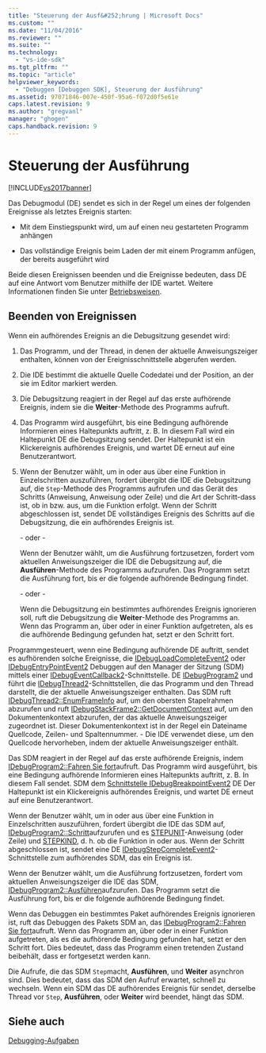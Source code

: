 ```yaml
---
title: "Steuerung der Ausf&#252;hrung | Microsoft Docs"
ms.custom: ""
ms.date: "11/04/2016"
ms.reviewer: ""
ms.suite: ""
ms.technology: 
  - "vs-ide-sdk"
ms.tgt_pltfrm: ""
ms.topic: "article"
helpviewer_keywords: 
  - "Debuggen [Debuggen SDK], Steuerung der Ausführung"
ms.assetid: 97071846-007e-450f-95a6-f072d0f5e61e
caps.latest.revision: 9
ms.author: "gregvanl"
manager: "ghogen"
caps.handback.revision: 9
---
```

# Steuerung der Ausf&#252;hrung
[!INCLUDE[vs2017banner](../../code-quality/includes/vs2017banner.md)]

Das Debugmodul \(DE\) sendet es sich in der Regel um eines der folgenden Ereignisse als letztes Ereignis starten:  
  
-   Mit dem Einstiegspunkt wird, um auf einen neu gestarteten Programm anhängen  
  
-   Das vollständige Ereignis beim Laden der mit einem Programm anfügen, der bereits ausgeführt wird  
  
 Beide diesen Ereignissen beenden und die Ereignisse bedeuten, dass DE auf eine Antwort vom Benutzer mithilfe der IDE wartet.  Weitere Informationen finden Sie unter [Betriebsweisen](../../extensibility/debugger/operational-modes.md).  
  
## Beenden von Ereignissen  
 Wenn ein aufhörendes Ereignis an die Debugsitzung gesendet wird:  
  
1.  Das Programm, und der Thread, in denen der aktuelle Anweisungszeiger enthalten, können von der Ereignisschnittstelle abgerufen werden.  
  
2.  Die IDE bestimmt die aktuelle Quelle Codedatei und der Position, an der sie im Editor markiert werden.  
  
3.  Die Debugsitzung reagiert in der Regel auf das erste aufhörende Ereignis, indem sie die **Weiter**\-Methode des Programms aufruft.  
  
4.  Das Programm wird ausgeführt, bis eine Bedingung aufhörende Informieren eines Haltepunkts auftritt, z. B. In diesem Fall wird ein Haltepunkt DE die Debugsitzung sendet.  Der Haltepunkt ist ein Klickereignis aufhörendes Ereignis, und wartet DE erneut auf eine Benutzerantwort.  
  
5.  Wenn der Benutzer wählt, um in oder aus über eine Funktion in Einzelschritten auszuführen, fordert übergibt die IDE die Debugsitzung auf, die `Step`\-Methode des Programms aufrufen und das Gerät des Schritts \(Anweisung, Anweisung oder Zeile\) und die Art der Schritt\-dass ist, ob in bzw. aus, um die Funktion erfolgt.  Wenn der Schritt abgeschlossen ist, sendet DE vollständiges Ereignis des Schritts auf die Debugsitzung, die ein aufhörendes Ereignis ist.  
  
     \- oder \-  
  
     Wenn der Benutzer wählt, um die Ausführung fortzusetzen, fordert vom aktuellen Anweisungszeiger die IDE die Debugsitzung auf, die **Ausführen**\-Methode des Programms aufzurufen.  Das Programm setzt die Ausführung fort, bis er die folgende aufhörende Bedingung findet.  
  
     \- oder \-  
  
     Wenn die Debugsitzung ein bestimmtes aufhörendes Ereignis ignorieren soll, ruft die Debugsitzung die **Weiter**\-Methode des Programms an.  Wenn das Programm an, über oder in einer Funktion aufgetreten, als es die aufhörende Bedingung gefunden hat, setzt er den Schritt fort.  
  
 Programmgesteuert, wenn eine Bedingung aufhörende DE auftritt, sendet es aufhörenden solche Ereignisse, die [IDebugLoadCompleteEvent2](../../extensibility/debugger/reference/idebugloadcompleteevent2.md) oder [IDebugEntryPointEvent2](../../extensibility/debugger/reference/idebugentrypointevent2.md) Debuggen auf den Manager der Sitzung \(SDM\) mittels einer [IDebugEventCallback2](../../extensibility/debugger/reference/idebugeventcallback2.md)\-Schnittstelle.  DE [IDebugProgram2](../../extensibility/debugger/reference/idebugprogram2.md) und führt die [IDebugThread2](../../extensibility/debugger/reference/idebugthread2.md)\-Schnittstellen, die das Programm und den Thread darstellt, die der aktuelle Anweisungszeiger enthalten.  Das SDM ruft [IDebugThread2::EnumFrameInfo](../../extensibility/debugger/reference/idebugthread2-enumframeinfo.md) auf, um den obersten Stapelrahmen abzurufen und ruft [IDebugStackFrame2::GetDocumentContext](../../extensibility/debugger/reference/idebugstackframe2-getdocumentcontext.md) auf, um den Dokumentenkontext abzurufen, der das aktuelle Anweisungszeiger zugeordnet ist.  Dieser Dokumentenkontext ist in der Regel ein Dateiname Quellcode, Zeilen\- und Spaltennummer. \-  Die IDE verwendet diese, um den Quellcode hervorheben, indem der aktuelle Anweisungszeiger enthält.  
  
 Das SDM reagiert in der Regel auf das erste aufhörende Ereignis, indem [IDebugProgram2::Fahren Sie fort](../../extensibility/debugger/reference/idebugprogram2-continue.md)aufruft.  Das Programm wird ausgeführt, bis eine Bedingung aufhörende Informieren eines Haltepunkts auftritt, z. B. In diesem Fall sendet. SDM dem [Schnittstelle IDebugBreakpointEvent2](../../extensibility/debugger/reference/idebugbreakpointevent2.md) DE  Der Haltepunkt ist ein Klickereignis aufhörendes Ereignis, und wartet DE erneut auf eine Benutzerantwort.  
  
 Wenn der Benutzer wählt, um in oder aus über eine Funktion in Einzelschritten auszuführen, fordert übergibt die IDE das SDM auf, [IDebugProgram2::Schritt](../../extensibility/debugger/reference/idebugprogram2-step.md)aufzurufen und es [STEPUNIT](../../extensibility/debugger/reference/stepunit.md)\-Anweisung \(oder Zeile\) und [STEPKIND](../../extensibility/debugger/reference/stepkind.md), d. h. ob die Funktion in oder aus.  Wenn der Schritt abgeschlossen ist, sendet eine DE [IDebugStepCompleteEvent2](../../extensibility/debugger/reference/idebugstepcompleteevent2.md)\-Schnittstelle zum aufhörendes SDM, das ein Ereignis ist.  
  
 Wenn der Benutzer wählt, um die Ausführung fortzusetzen, fordert vom aktuellen Anweisungszeiger die IDE das SDM, [IDebugProgram2::Ausführen](../../extensibility/debugger/reference/idebugprogram2-execute.md)aufzurufen.  Das Programm setzt die Ausführung fort, bis er die folgende aufhörende Bedingung findet.  
  
 Wenn das Debuggen ein bestimmtes Paket aufhörendes Ereignis ignorieren ist, ruft das Debuggen des Pakets SDM an, das [IDebugProgram2::Fahren Sie fort](../../extensibility/debugger/reference/idebugprogram2-continue.md)aufruft.  Wenn das Programm an, über oder in einer Funktion aufgetreten, als es die aufhörende Bedingung gefunden hat, setzt er den Schritt fort.  Dies bedeutet, dass das Programm einen tretenden Zustand beibehält, dass er fortgesetzt werden kann.  
  
 Die Aufrufe, die das SDM `Step`macht, **Ausführen**, und **Weiter** asynchron sind. Dies bedeutet, dass das SDM den Aufruf erwartet, schnell zu wechseln.  Wenn ein SDM das DE aufhörendes Ereignis für sendet, derselbe Thread vor `Step`, **Ausführen**, oder **Weiter** wird beendet, hängt das SDM.  
  
## Siehe auch  
 [Debugging\-Aufgaben](../../extensibility/debugger/debugging-tasks.md)